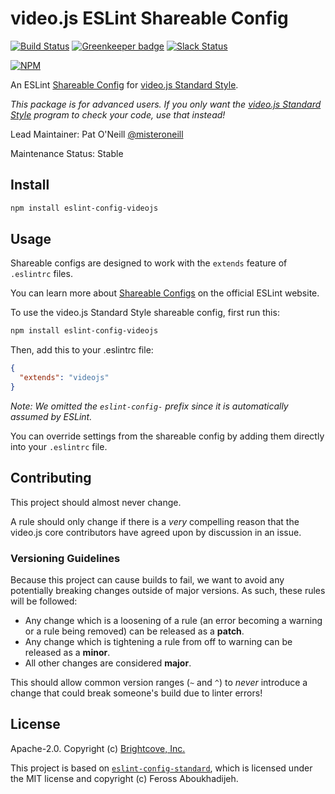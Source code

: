 # video.js ESLint Shareable Config

[![Build Status](https://travis-ci.org/videojs/eslint-config-videojs.svg?branch=master)](https://travis-ci.org/videojs/eslint-config-videojs)
[![Greenkeeper badge](https://badges.greenkeeper.io/videojs/eslint-config-videojs.svg)](https://greenkeeper.io/)
[![Slack Status](http://slack.videojs.com/badge.svg)](http://slack.videojs.com)

[![NPM](https://nodei.co/npm/eslint-config-videojs.png?downloads=true&downloadRank=true)](https://nodei.co/npm/eslint-config-videojs/)

An ESLint [Shareable Config][shareable-configs] for [video.js Standard Style][videojs-standard].

_This package is for advanced users. If you only want the [video.js Standard Style][videojs-standard] program to check your code, use that instead!_

Lead Maintainer: Pat O'Neill [@misteroneill](https://github.com/misteroneill)

Maintenance Status: Stable

## Install

```bash
npm install eslint-config-videojs
```

## Usage

Shareable configs are designed to work with the `extends` feature of `.eslintrc` files.

You can learn more about [Shareable Configs][shareable-configs] on the official ESLint website.

To use the video.js Standard Style shareable config, first run this:

```bash
npm install eslint-config-videojs
```

Then, add this to your .eslintrc file:

```json
{
  "extends": "videojs"
}
```

*Note: We omitted the `eslint-config-` prefix since it is automatically assumed by ESLint.*

You can override settings from the shareable config by adding them directly into your `.eslintrc` file.

## Contributing

This project should almost never change.

A rule should only change if there is a _very_ compelling reason that the video.js core contributors have agreed upon by discussion in an issue.

### Versioning Guidelines

Because this project can cause builds to fail, we want to avoid any potentially breaking changes outside of major versions. As such, these rules will be followed:

- Any change which is a loosening of a rule (an error becoming a warning or a rule being removed) can be released as a **patch**.
- Any change which is tightening a rule from off to warning can be released as a **minor**.
- All other changes are considered **major**.

This should allow common version ranges (`~` and `^`) to _never_ introduce a change that could break someone's build due to linter errors!

## License

Apache-2.0. Copyright (c) [Brightcove, Inc.][bcov]

This project is based on [`eslint-config-standard`][eslint-config-standard], which is licensed under the MIT license and copyright (c) Feross Aboukhadijeh.

[bcov]: https://www.brightcove.com/
[contrib]: CONTRIBUTING.md
[eslint-config-standard]: https://github.com/feross/eslint-config-standard
[shareable-configs]: http://eslint.org/docs/developer-guide/shareable-configs
[videojs-standard]: https://github.com/videojs/standard

